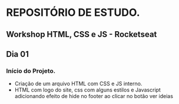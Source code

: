 
# REPOSITÓRIO DE ESTUDO.
## Workshop HTML, CSS e JS - Rocketseat

## Dia 01
### Início do Projeto.
* Criação de um arquivo HTML com CSS e JS interno.
* HTML com logo do site, css com alguns estilos e Javascript adicionando efeito de hide no footer ao clicar no botão ver ideias